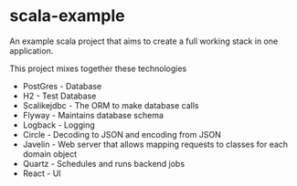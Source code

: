 # scala-example



An example scala project that aims to create a full working stack in one application.



This project mixes together these technologies

* PostGres - Database
* H2 - Test Database
* Scalikejdbc - The ORM to make database calls
* Flyway - Maintains database schema
* Logback - Logging
* Circle - Decoding to JSON and encoding from JSON
* Javelin - Web server that allows mapping requests to classes for each domain object
* Quartz - Schedules and runs backend jobs
* React - UI





